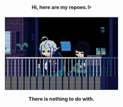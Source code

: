 <h3 align='center'>Hi, here are my repoes.✨<h3>
<div align='center'>
<img height="240" src="https://raw.githubusercontent.com/mosqu1t0/mosqu1t0/master/gif.gif" alt="It's a funny gif, isn't it ?" />
</div>
<p align='center'>
There is nothing to do with.
</p>

